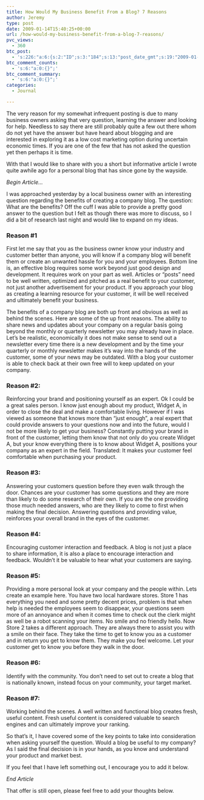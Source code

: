 ```yaml
---
title: How Would My Business Benefit From a Blog? 7 Reasons
author: Jeremy
type: post
date: 2009-01-14T15:40:25+00:00
url: /how-would-my-business-benefit-from-a-blog-7-reasons/
pvc_views:
  - 360
btc_post:
  - 's:226:"a:6:{s:2:"ID";s:3:"184";s:13:"post_date_gmt";s:19:"2009-01-14 15:40:25";s:23:"initial_import_date_gmt";s:19:"2009-06-06 01:48:22";s:20:"last_import_date_gmt";s:19:"0000-00-00 00:00:00";s:4:"hits";s:1:"0";s:6:"misses";s:1:"0";}";'
btc_comment_counts:
  - 's:6:"a:0:{}";'
btc_comment_summary:
  - 's:6:"a:0:{}";'
categories:
  - Journal

---
```

The very reason for my somewhat infrequent posting is due to many business owners asking that very question, learning the answer and looking for help. Needless to say there are still probably quite a few out there whom do not yet have the answer but have heard about blogging and are interested in exploring it as a low cost marketing option during uncertain economic times. If you are one of the few that has not asked the question yet then perhaps it is time.

With that I would like to share with you a short but informative article I wrote quite awhile ago for a personal blog that has since gone by the wayside.

_Begin Article&#8230;_<!--more-->

I was approached yesterday by a local business owner with an interesting question regarding the benefits of creating a company blog. The question: What are the benefits? Off the cuff I was able to provide a pretty good answer to the question but I felt as though there was more to discuss, so I did a bit of research last night and would like to expand on my ideas.

### Reason #1

First let me say that you as the business owner know your industry and customer better than anyone, you will know if a company blog will benefit them or create an unwanted hassle for you and your employees. Bottom line is, an effective blog requires some work beyond just good design and development. It requires work on your part as well. Articles or &#8220;posts&#8221; need to be well written, optimized and pitched as a real benefit to your customer, not just another advertisement for your product. If you approach your blog as creating a learning resource for your customer, it will be well received and ultimately benefit your business.

The benefits of a company blog are both up front and obvious as well as behind the scenes. Here are some of the up front reasons. The ability to share news and updates about your company on a regular basis going beyond the monthly or quarterly newsletter you may already have in place. Let&#8217;s be realistic, economically it does not make sense to send out a newsletter every time there is a new development and by the time your quarterly or monthly newsletter makes it&#8217;s way into the hands of the customer, some of your news may be outdated. With a blog your customer is able to check back at their own free will to keep updated on your company.

### Reason #2:

Reinforcing your brand and positioning yourself as an expert. Ok I could be a great sales person. I know just enough about my product, Widget A, in order to close the deal and make a comfortable living. However if I was viewed as someone that knows more than &#8220;just enough&#8221;, a real expert that could provide answers to your questions now and into the future, would I not be more likely to get your business? Constantly putting your brand in front of the customer, letting them know that not only do you create Widget A, but your know everything there is to know about Widget A, positions your company as an expert in the field. Translated: It makes your customer feel comfortable when purchasing your product.

### Reason #3:

Answering your customers question before they even walk through the door. Chances are your customer has some questions and they are more than likely to do some research of their own. If you are the one providing those much needed answers, who are they likely to come to first when making the final decision. Answering questions and providing value, reinforces your overall brand in the eyes of the customer.

### Reason #4:

Encouraging customer interaction and feedback. A blog is not just a place to share information, it is also a place to encourage interaction and feedback. Wouldn&#8217;t it be valuable to hear what your customers are saying.

### Reason #5:

Providing a more personal look at your company and the people within. Lets create an example here. You have two local hardware stores. Store 1 has everything you need and some pretty decent prices, problem is that when help is needed the employees seem to disappear, your questions seem more of an annoyance and when it comes time to check out the clerk might as well be a robot scanning your items. No smile and no friendly hello. Now Store 2 takes a different approach. They are always there to assist you with a smile on their face. They take the time to get to know you as a customer and in return you get to know them. They make you feel welcome. Let your customer get to know you before they walk in the door.

### Reason #6:

Identify with the community. You don&#8217;t need to set out to create a blog that is nationally known, instead focus on your community, your target market.

### Reason #7:

Working behind the scenes. A well written and functional blog creates fresh, useful content. Fresh useful content is considered valuable to search engines and can ultimately improve your ranking.

So that&#8217;s it, I have covered some of the key points to take into consideration when asking yourself the question. Would a blog be useful to my company? As I said the final decision is in your hands, as you know and understand your product and market best.

If you feel that I have left something out, I encourage you to add it below.

_End Article_

That offer is still open, please feel free to add your thoughts below.